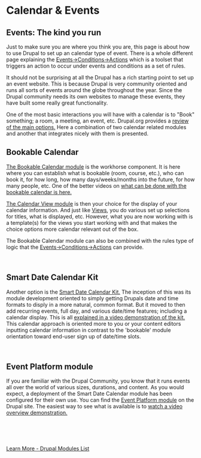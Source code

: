 
# Calendar & Events

## Events: The kind you run

Just to make sure you are where you think you are, this page is about how to use Drupal to set up an calendar type of event.  There is a whole different page explaining the [Events→Conditions→Actions](../modules/ECA.md) which is a toolset that triggers an action to occur under events and conditions as a set of rules.  

It should not be surprising at all the Drupal has a rich starting point to set up an event website.  This is because Drupal is very community oriented and runs all sorts of events around the globe throughout the year.  Since the Drupal community needs its own websites to manage these events, they have built some really great functionality.
<br>

One of the most basic interactions you will have with a calendar is to "Book" something; a room, a meeting, an event, etc.   Drupal.org provides a [review of the main options.](https://www.drupal.org/docs/extending-drupal/contributed-modules/comparison-of-contributed-modules/comparison-of-bookingavailabilityreservation-modules)  Here a combination of two calendar related modules and another that integrates nicely with them is presented.

## Bookable Calendar
[The Bookable Calendar module](https://www.drupal.org/project/bookable_calendar) is the workhorse component.  It is here where you can establish what is bookable (room, course, etc.), who can book it, for how long, how many days/weeks/months into the future, for how many people, etc.  One of the better videos on [what can be done with the bookable calendar is here.](https://www.youtube.com/watch?v=UFnQnwfg-44)

[The Calendar View module](https://www.drupal.org/project/calendar_view) is then your choice for the display of your calendar information.  And just like [Views](modules/views.md), you do various set up selections for titles, what is displayed, etc.  However, what you are now working with is a template(s) for the views you start working with and that makes the choice options more calendar relevant out of the box.

The Bookable Calendar module can also be combined with the rules type of logic that the [Events→Conditions→Actions](../modules/ECA.md) can provide.

<br>

## Smart Date Calendar Kit

Another option is the [Smart Date Calendar Kit.](https://www.drupal.org/project/smart_date_calendar_kit)  The inception of this was its module development oriented to simply getting Drupals date and time formats to disply in a more natural, common format.  But it moved to then add recurring events, full day, and various date/time features; including a calendar display.  This is all [explained in a video demonstration of the kit.](https://www.youtube.com/watch?v=QiA3Mb5DM7Y)  This calendar approach is oriented more to you or your content editors inputting calendar information in contrast to the 'bookable' module orientation toward end-user sign up of date/time slots.

<br>

## Event Platform module

If you are familiar with the Drupal Community, you know that it runs events all over the world of various sizes, durations, and content.  As you would expect, a deployment of the Smart Date Calendar module has been configured for their own use.  You can find the [Event Platform module](https://www.drupal.org/project/event_platform) on the Drupal site.  The easiest way to see what is available is to [watch a video overview demonstration.](https://www.youtube.com/watch?v=1q5VqBSJVEM) 



<br>
<br>
<br>

[Learn More - Drupal Modules List](../chapters.md#drupal-modules)

